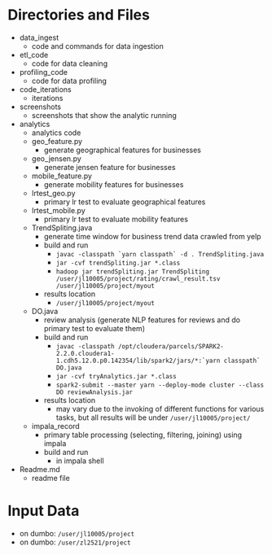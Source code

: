 # Directories and Files
* data_ingest
	* code and commands for data ingestion
* etl_code
	* code for data cleaning
* profiling_code
	* code for data profiling
* code_iterations
	* iterations
* screenshots
	* screenshots that show the analytic running
* analytics
	* analytics code
	* geo_feature.py
		* generate geographical features for businesses
	* geo_jensen.py
		* generate jensen feature for businesses
	* mobile_feature.py
		* generate mobility features for businesses
	* lrtest_geo.py
		* primary lr test to evaluate geographical features
	* lrtest_mobile.py
		* primary lr test to evaluate mobility features
	* TrendSpliting.java
		* generate time window for business trend data crawled from yelp
		* build and run
			* ```javac -classpath `yarn classpath` -d . TrendSpliting.java ```
			* ```jar -cvf trendSpliting.jar *.class ```
			* ```hadoop jar trendSpliting.jar TrendSpliting /user/jl10005/project/rating/crawl_result.tsv /user/jl10005/project/myout ```
		* results location
			* ```/user/jl10005/project/myout```
	* DO.java
		* review analysis (generate NLP features for reviews and do primary test to evaluate them)
		* build and run
			* ```javac -classpath /opt/cloudera/parcels/SPARK2-2.2.0.cloudera1-1.cdh5.12.0.p0.142354/lib/spark2/jars/*:`yarn classpath` DO.java ```
  			* ```jar -cvf tryAnalytics.jar *.class```
  			* ```spark2-submit --master yarn --deploy-mode cluster --class DO reviewAnalysis.jar ```
  		* results location
  			* may vary due to the invoking of different functions for various tasks, but all results will be under ```/user/jl10005/project/```
  	* impala_record
  		* primary table processing (selecting, filtering, joining) using impala
  		* build and run
  			* in impala shell
* Readme.md
	* readme file


# Input Data
* on dumbo: ```/user/jl10005/project```
* on dumbo: ```/user/zl2521/project```




